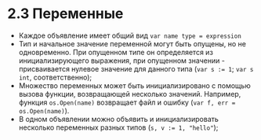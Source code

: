 # 2.3 Переменные
* Каждое объявление имеет общий вид `var name type = expression`
* Тип и начальное значение переменной могут быть опущены, но не одновременно. При опущенном типе он определяется из инициализирующего выражения, при опущенном значении - присваивается нулевое значение для данного типа (`var s := 1`; `var s int`, соответственно);
* Множество переменных может быть инициализировано с помощью вызова функции, возвращающей несколько значений. Например, функция `os.Open(name)` возвращает файл и ошибку (`var f, err = os.Open(name)`).
* В одном объявлении можно объявить и инициализировать несколько переменных разных типов (`s, v := 1, "hello"`);